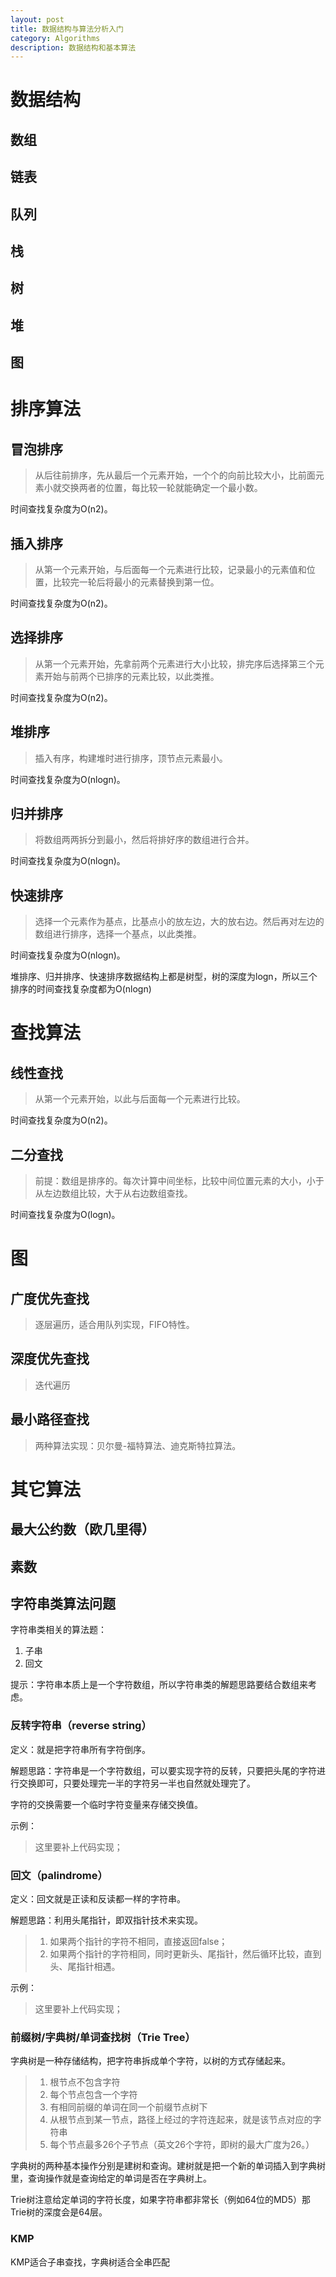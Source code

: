 ```yaml
---
layout: post
title: 数据结构与算法分析入门
category: Algorithms
description: 数据结构和基本算法
---
```


# 数据结构

## 数组

## 链表

## 队列

## 栈

## 树

## 堆

## 图

# 排序算法

## 冒泡排序

> 从后往前排序，先从最后一个元素开始，一个个的向前比较大小，比前面元素小就交换两者的位置，每比较一轮就能确定一个最小数。

时间查找复杂度为O(n2)。

## 插入排序

> 从第一个元素开始，与后面每一个元素进行比较，记录最小的元素值和位置，比较完一轮后将最小的元素替换到第一位。

时间查找复杂度为O(n2)。

## 选择排序

> 从第一个元素开始，先拿前两个元素进行大小比较，排完序后选择第三个元素开始与前两个已排序的元素比较，以此类推。

时间查找复杂度为O(n2)。

## 堆排序

> 插入有序，构建堆时进行排序，顶节点元素最小。

时间查找复杂度为O(nlogn)。

## 归并排序

> 将数组两两拆分到最小，然后将排好序的数组进行合并。

时间查找复杂度为O(nlogn)。

## 快速排序

> 选择一个元素作为基点，比基点小的放左边，大的放右边。然后再对左边的数组进行排序，选择一个基点，以此类推。

时间查找复杂度为O(nlogn)。

堆排序、归并排序、快速排序数据结构上都是树型，树的深度为logn，所以三个排序的时间查找复杂度都为O(nlogn)

# 查找算法

## 线性查找

> 从第一个元素开始，以此与后面每一个元素进行比较。

时间查找复杂度为O(n2)。

## 二分查找

> 前提：数组是排序的。每次计算中间坐标，比较中间位置元素的大小，小于从左边数组比较，大于从右边数组查找。

时间查找复杂度为O(logn)。

# 图

## 广度优先查找

> 逐层遍历，适合用队列实现，FIFO特性。

## 深度优先查找

> 迭代遍历

## 最小路径查找

> 两种算法实现：贝尔曼-福特算法、迪克斯特拉算法。

# 其它算法

## 最大公约数（欧几里得）

## 素数

## 字符串类算法问题

字符串类相关的算法题：
1. 子串
2. 回文

提示：字符串本质上是一个字符数组，所以字符串类的解题思路要结合数组来考虑。

### 反转字符串（reverse string）

定义：就是把字符串所有字符倒序。

解题思路：字符串是一个字符数组，可以要实现字符的反转，只要把头尾的字符进行交换即可，只要处理完一半的字符另一半也自然就处理完了。

字符的交换需要一个临时字符变量来存储交换值。

示例：
> 这里要补上代码实现；

### 回文（palindrome）

定义：回文就是正读和反读都一样的字符串。

解题思路：利用头尾指针，即双指针技术来实现。
> 1. 如果两个指针的字符不相同，直接返回false；
> 2. 如果两个指针的字符相同，同时更新头、尾指针，然后循环比较，直到头、尾指针相遇。

示例：
> 这里要补上代码实现；

### 前缀树/字典树/单词查找树（Trie Tree）

字典树是一种存储结构，把字符串拆成单个字符，以树的方式存储起来。
> 1. 根节点不包含字符
> 2. 每个节点包含一个字符
> 3. 有相同前缀的单词在同一个前缀节点树下
> 4. 从根节点到某一节点，路径上经过的字符连起来，就是该节点对应的字符串
> 5. 每个节点最多26个子节点（英文26个字符，即树的最大广度为26。）

字典树的两种基本操作分别是建树和查询。建树就是把一个新的单词插入到字典树里，查询操作就是查询给定的单词是否在字典树上。

Trie树注意给定单词的字符长度，如果字符串都非常长（例如64位的MD5）那Trie树的深度会是64层。

### KMP

KMP适合子串查找，字典树适合全串匹配